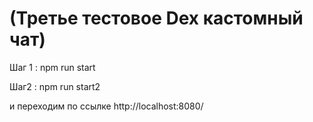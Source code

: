 # (Третье тестовое Dex кастомный чат)

Шаг 1 : npm run start

Шаг2 : npm run start2

и переходим по ссылке http://localhost:8080/
